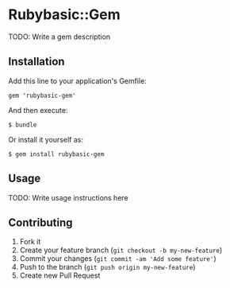 # Rubybasic::Gem

TODO: Write a gem description

## Installation

Add this line to your application's Gemfile:

    gem 'rubybasic-gem'

And then execute:

    $ bundle

Or install it yourself as:

    $ gem install rubybasic-gem

## Usage

TODO: Write usage instructions here

## Contributing

1. Fork it
2. Create your feature branch (`git checkout -b my-new-feature`)
3. Commit your changes (`git commit -am 'Add some feature'`)
4. Push to the branch (`git push origin my-new-feature`)
5. Create new Pull Request
